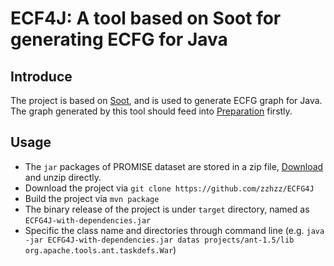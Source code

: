 # ECF4J: A tool based on Soot for generating ECFG for Java

## Introduce
The project is based on [Soot](https://github.com/Sable/soot), and is used to generate ECFG graph for Java. The graph generated by this tool should feed into [Preparation](https://github.com/zzhzz/MFGNNPreparation) firstly.

## Usage
- The `jar` packages of PROMISE dataset are stored in a zip file, [Download](https://disk.pku.edu.cn:443/link/CC0B3F4EA2733E27510D744563626349) and unzip directly.
- Download the project via `git clone https://github.com/zzhzz/ECFG4J`
- Build the project via `mvn package`
- The binary release of the project is under `target` directory, named as `ECFG4J-with-dependencies.jar`
- Specific the class name and directories through command line (e.g. `java -jar ECFG4J-with-dependencies.jar datas projects/ant-1.5/lib org.apache.tools.ant.taskdefs.War`)

